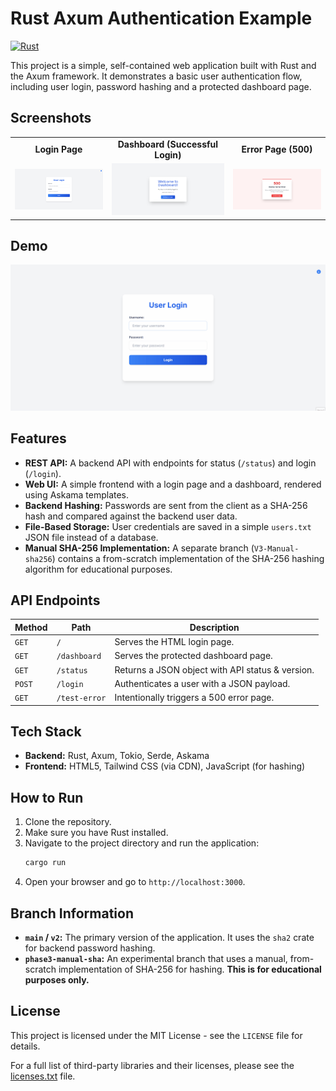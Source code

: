 
# Rust Axum Authentication Example

[![Rust](https://github.com/Meatball-Sub-11/rust-axum-auth-example/actions/workflows/rust.yml/badge.svg)](https://github.com/Meatball-Sub-11/rust-axum-auth-example/actions/workflows/rust.yml)

This project is a simple, self-contained web application built with Rust and the Axum framework. It demonstrates a basic user authentication flow, including user login, password hashing and a protected dashboard page.

## Screenshots

<table>
  <tr>
    <td align="center"><strong>Login Page</strong></td>
    <td align="center"><strong>Dashboard (Successful Login)</strong></td>
    <td align="center"><strong>Error Page (500)</strong></td>
  </tr>
  <tr>
    <td>
      <a href="docs/assets/login-page.png">
        <img src="docs/assets/login-page.png" alt="Screenshot of the login page" width="100%">
      </a>
    </td>
    <td>
      <a href="docs/assets/dashboard-page.png">
        <img src="docs/assets/dashboard-page.png" alt="Screenshot of the dashboard" width="100%">
      </a>
    </td>
    <td>
      <a href="docs/assets/error-page.png">
        <img src="docs/assets/error-page.png" alt="Screenshot of the 500 error page" width="100%">
      </a>
    </td>
  </tr>
</table>

## Demo

![Live demo of the application showing a failed and successful login.](docs/assets/demo.gif)

## Features

- **REST API:** A backend API with endpoints for status (`/status`) and login (`/login`).
- **Web UI:** A simple frontend with a login page and a dashboard, rendered using Askama templates.
- **Backend Hashing:** Passwords are sent from the client as a SHA-256 hash and compared against the backend user data.
- **File-Based Storage:** User credentials are saved in a simple `users.txt` JSON file instead of a database.
- **Manual SHA-256 Implementation:** A separate branch (`V3-Manual-sha256`) contains a from-scratch implementation of the SHA-256 hashing algorithm for educational purposes.

## API Endpoints

| Method | Path          | Description                                     |
|--------|---------------|-------------------------------------------------|
| `GET`  | `/`           | Serves the HTML login page.                     |
| `GET`  | `/dashboard`  | Serves the protected dashboard page.            |
| `GET`  | `/status`     | Returns a JSON object with API status & version.|
| `POST` | `/login`      | Authenticates a user with a JSON payload.       |
| `GET`  | `/test-error` | Intentionally triggers a 500 error page.        |

## Tech Stack

- **Backend:** Rust, Axum, Tokio, Serde, Askama
- **Frontend:** HTML5, Tailwind CSS (via CDN), JavaScript (for hashing)

## How to Run

1. Clone the repository.
2. Make sure you have Rust installed.
3. Navigate to the project directory and run the application:
   ```bash
   cargo run
   ```
4. Open your browser and go to `http://localhost:3000`.

## Branch Information

- **`main` / `v2`:** The primary version of the application. It uses the `sha2` crate for backend password hashing.
- **`phase3-manual-sha`:** An experimental branch that uses a manual, from-scratch implementation of SHA-256 for hashing. **This is for educational purposes only.**

## License

This project is licensed under the MIT License - see the `LICENSE` file for details.

For a full list of third-party libraries and their licenses, please see the [licenses.txt](docs/licenses.txt) file.

